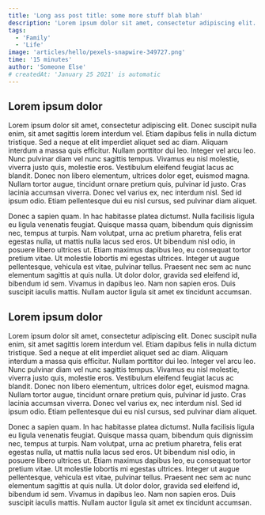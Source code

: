 ```yaml
---
title: 'Long ass post title: some more stuff blah blah'
description: 'Lorem ipsum dolor sit amet, consectetur adipiscing elit. Donec suscipit nulla enim, sit amet sagittis lorem interdum vel. Etiam dapibus felis in nulla dictum tristique. Sed a neque at elit imperdiet aliquet sed ac diam. Aliquam interdum a massa quis efficitur. Nullam porttitor dui leo. Integer vel arcu leo.'
tags:
  - 'Family'
  - 'Life'
image: 'articles/hello/pexels-snapwire-349727.png'
time: '15 minutes'
author: 'Someone Else'
# createdAt: 'January 25 2021' is automatic
---
```


## Lorem ipsum dolor

Lorem ipsum dolor sit amet, consectetur adipiscing elit. Donec suscipit nulla enim, sit amet sagittis lorem interdum vel. Etiam dapibus felis in nulla dictum tristique. Sed a neque at elit imperdiet aliquet sed ac diam. Aliquam interdum a massa quis efficitur. Nullam porttitor dui leo. Integer vel arcu leo. Nunc pulvinar diam vel nunc sagittis tempus. Vivamus eu nisl molestie, viverra justo quis, molestie eros. Vestibulum eleifend feugiat lacus ac blandit. Donec non libero elementum, ultrices dolor eget, euismod magna. Nullam tortor augue, tincidunt ornare pretium quis, pulvinar id justo. Cras lacinia accumsan viverra. Donec vel varius ex, nec interdum nisl. Sed id ipsum odio. Etiam pellentesque dui eu nisl cursus, sed pulvinar diam aliquet.

Donec a sapien quam. In hac habitasse platea dictumst. Nulla facilisis ligula eu ligula venenatis feugiat. Quisque massa quam, bibendum quis dignissim nec, tempus at turpis. Nam volutpat, urna ac pretium pharetra, felis erat egestas nulla, ut mattis nulla lacus sed eros. Ut bibendum nisl odio, in posuere libero ultrices ut. Etiam maximus dapibus leo, eu consequat tortor pretium vitae. Ut molestie lobortis mi egestas ultrices. Integer ut augue pellentesque, vehicula est vitae, pulvinar tellus. Praesent nec sem ac nunc elementum sagittis at quis nulla. Ut dolor dolor, gravida sed eleifend id, bibendum id sem. Vivamus in dapibus leo. Nam non sapien eros. Duis suscipit iaculis mattis. Nullam auctor ligula sit amet ex tincidunt accumsan.

<dynamic-image filename="articles/hello/carbon.png"></dynamic-image>

## Lorem ipsum dolor

Lorem ipsum dolor sit amet, consectetur adipiscing elit. Donec suscipit nulla enim, sit amet sagittis lorem interdum vel. Etiam dapibus felis in nulla dictum tristique. Sed a neque at elit imperdiet aliquet sed ac diam. Aliquam interdum a massa quis efficitur. Nullam porttitor dui leo. Integer vel arcu leo. Nunc pulvinar diam vel nunc sagittis tempus. Vivamus eu nisl molestie, viverra justo quis, molestie eros. Vestibulum eleifend feugiat lacus ac blandit. Donec non libero elementum, ultrices dolor eget, euismod magna. Nullam tortor augue, tincidunt ornare pretium quis, pulvinar id justo. Cras lacinia accumsan viverra. Donec vel varius ex, nec interdum nisl. Sed id ipsum odio. Etiam pellentesque dui eu nisl cursus, sed pulvinar diam aliquet.

Donec a sapien quam. In hac habitasse platea dictumst. Nulla facilisis ligula eu ligula venenatis feugiat. Quisque massa quam, bibendum quis dignissim nec, tempus at turpis. Nam volutpat, urna ac pretium pharetra, felis erat egestas nulla, ut mattis nulla lacus sed eros. Ut bibendum nisl odio, in posuere libero ultrices ut. Etiam maximus dapibus leo, eu consequat tortor pretium vitae. Ut molestie lobortis mi egestas ultrices. Integer ut augue pellentesque, vehicula est vitae, pulvinar tellus. Praesent nec sem ac nunc elementum sagittis at quis nulla. Ut dolor dolor, gravida sed eleifend id, bibendum id sem. Vivamus in dapibus leo. Nam non sapien eros. Duis suscipit iaculis mattis. Nullam auctor ligula sit amet ex tincidunt accumsan.